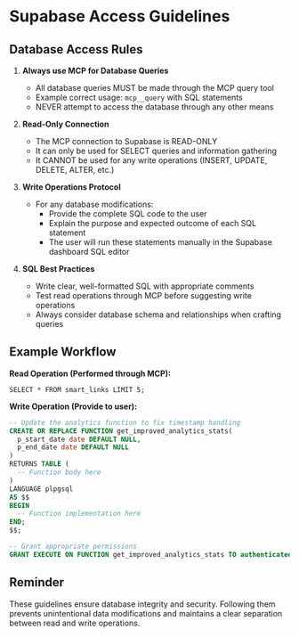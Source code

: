 # Supabase Access Guidelines

## Database Access Rules

1. **Always use MCP for Database Queries**
   - All database queries MUST be made through the MCP query tool
   - Example correct usage: `mcp__query` with SQL statements
   - NEVER attempt to access the database through any other means

2. **Read-Only Connection**
   - The MCP connection to Supabase is READ-ONLY
   - It can only be used for SELECT queries and information gathering
   - It CANNOT be used for any write operations (INSERT, UPDATE, DELETE, ALTER, etc.)

3. **Write Operations Protocol**
   - For any database modifications:
     - Provide the complete SQL code to the user
     - Explain the purpose and expected outcome of each SQL statement
     - The user will run these statements manually in the Supabase dashboard SQL editor

4. **SQL Best Practices**
   - Write clear, well-formatted SQL with appropriate comments
   - Test read operations through MCP before suggesting write operations
   - Always consider database schema and relationships when crafting queries

## Example Workflow

**Read Operation (Performed through MCP):**
```
SELECT * FROM smart_links LIMIT 5;
```

**Write Operation (Provide to user):**
```sql
-- Update the analytics function to fix timestamp handling
CREATE OR REPLACE FUNCTION get_improved_analytics_stats(
  p_start_date date DEFAULT NULL,
  p_end_date date DEFAULT NULL
)
RETURNS TABLE (
  -- Function body here
)
LANGUAGE plpgsql
AS $$
BEGIN
  -- Function implementation here
END;
$$;

-- Grant appropriate permissions
GRANT EXECUTE ON FUNCTION get_improved_analytics_stats TO authenticated;
```

## Reminder

These guidelines ensure database integrity and security. Following them prevents unintentional data modifications and maintains a clear separation between read and write operations. 